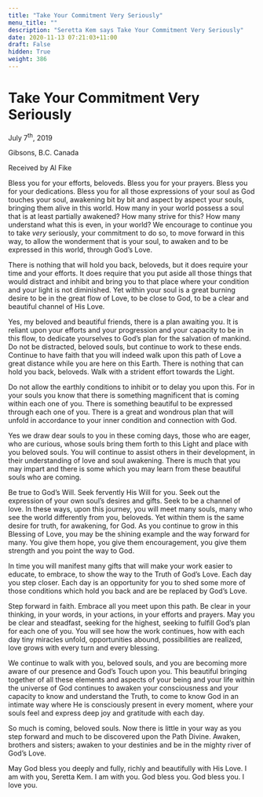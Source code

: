 ```yaml
---
title: "Take Your Commitment Very Seriously"
menu_title: ""
description: "Seretta Kem says Take Your Commitment Very Seriously"
date: 2020-11-13 07:21:03+11:00
draft: False
hidden: True
weight: 386
---
```

# Take Your Commitment Very Seriously

July 7<sup>th</sup>, 2019

Gibsons, B.C. Canada

Received by Al Fike


Bless you for your efforts, beloveds. Bless you for your prayers. Bless you for your dedications. Bless you for all those expressions of your soul as God touches your soul, awakening bit by bit and aspect by aspect your souls, bringing them alive in this world. How many in your world possess a soul that is at least partially awakened? How many strive for this? How many understand what this is even, in your world? We encourage to continue you to take *very* seriously, your commitment to do so, to move forward in this way, to allow the wonderment that is your soul, to awaken and to be expressed in this world, through God’s Love.

There is nothing that will hold you back, beloveds, but it does require your time and your efforts. It does require that you put aside all those things that would distract and inhibit and bring you to that place where your condition and your light is not diminished. Yet within your soul is a great burning desire to be in the great flow of Love, to be close to God, to be a clear and beautiful channel of His Love. 

Yes, my beloved and beautiful friends, there is a plan awaiting you. It is reliant upon your efforts and your progression and your capacity to be in this flow, to dedicate yourselves to God’s plan for the salvation of mankind. Do not be distracted, beloved souls, but continue to work to these ends. Continue to have faith that you will indeed walk upon this path of Love a great distance while you are here on this Earth. There is nothing that can hold you back, beloveds. Walk with a strident effort towards the Light. 

Do not allow the earthly conditions to inhibit or to delay you upon this. For in your souls you know that there is something magnificent that is coming within each one of you. There is something beautiful to be expressed through each one of you. There is a great and wondrous plan that will unfold in accordance to your inner condition and connection with God. 

Yes we draw dear souls to you in these coming days, those who are eager, who are curious, whose souls bring them forth to this Light and place with you beloved souls. You will continue to assist others in their development, in their understanding of love and soul awakening. There is much that you may impart and there is some which you may learn from these beautiful souls who are coming. 

Be true to God’s Will. Seek fervently His Will for you. Seek out the expression of your own soul’s desires and gifts. Seek to be a channel of love. In these ways, upon this journey, you will meet many souls, many who see the world differently from you, beloveds. Yet within them is the same desire for truth, for awakening, for God. As you continue to grow in this Blessing of Love, you may be the shining example and the way forward for many. You give them hope, you give them encouragement, you give them strength and you point the way to God. 

In time you will manifest many gifts that will make your work easier to educate, to embrace, to show the way to the Truth of God’s Love. Each day you step closer. Each day is an opportunity for you to shed some more of those conditions which hold you back and are be replaced by God’s Love. 

Step forward in faith. Embrace all you meet upon this path. Be clear in your thinking, in your words, in your actions, in your efforts and prayers. May you be clear and steadfast, seeking for the highest, seeking to fulfill God’s plan for each one of you. You will see how the work continues, how with each day tiny miracles unfold, opportunities abound, possibilities are realized, love grows with every turn and every blessing. 

We continue to walk with you, beloved souls, and you are becoming more aware of our presence and God’s Touch upon you. This beautiful bringing together of all these elements and aspects of your being and your life within the universe of God continues to awaken your consciousness and your capacity to know and understand the Truth, to come to know God in an intimate way where He is consciously present in every moment, where your souls feel and express deep joy and gratitude with each day. 

So much is coming, beloved souls. Now there is little in your way as you step forward and much to be discovered upon the Path Divine. Awaken, brothers and sisters; awaken to your destinies and be in the mighty river of God’s Love. 

May God bless you deeply and fully, richly and beautifully with His Love. I am with you, Seretta Kem. I am with you. God bless you. God bless you. I love you.